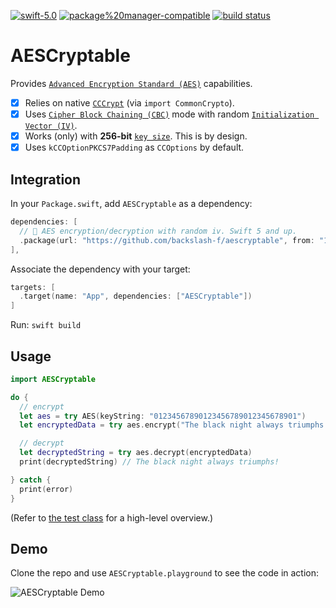 [![swift-5.0](https://img.shields.io/badge/swift-5.0-brightgreen.svg)](https://github.com/apple/swift)
[![package%20manager-compatible](https://img.shields.io/badge/package%20manager-compatible-brightgreen.svg)](https://github.com/apple/swift-package-manager)
[![build status](https://travis-ci.com/backslash-f/aescryptable.svg?branch=master)](https://travis-ci.com/backslash-f/aescryptable)

# AESCryptable
Provides [`Advanced Encryption Standard (AES)`](https://en.wikipedia.org/wiki/Advanced_Encryption_Standard) capabilities.

- [x] Relies on native [`CCCrypt`](http://bit.ly/cccryptManPages) (via `import CommonCrypto`).
- [x] Uses [`Cipher Block Chaining (CBC)`](https://en.wikipedia.org/wiki/Block_cipher_mode_of_operation#Cipher_Block_Chaining_(CBC)) mode with random [`Initialization Vector (IV)`](https://en.wikipedia.org/wiki/Block_cipher_mode_of_operation#Initialization_vector_(IV)).
- [x] Works (only) with **256-bit** [`key size`](https://en.wikipedia.org/wiki/Key_size). This is by design.
- [x] Uses `kCCOptionPKCS7Padding` as `CCOptions` by default.

## Integration
In your `Package.swift`, add `AESCryptable` as a dependency:
```swift
dependencies: [
  // 🔐 AES encryption/decryption with random iv. Swift 5 and up.
  .package(url: "https://github.com/backslash-f/aescryptable", from: "1.0.0")
],
```

Associate the dependency with your target:
```swift
targets: [
  .target(name: "App", dependencies: ["AESCryptable"])
]
```
Run: `swift build`

## Usage
```swift
import AESCryptable

do {
  // encrypt
  let aes = try AES(keyString: "01234567890123456789012345678901")
  let encryptedData = try aes.encrypt("The black night always triumphs!")

  // decrypt
  let decryptedString = try aes.decrypt(encryptedData)
  print(decryptedString) // The black night always triumphs!

} catch {
  print(error)
}
```

(Refer to [the test class](https://github.com/backslash-f/aescryptable/blob/master/Tests/AESCryptableTests/AESCryptableTests.swift) for a high-level overview.)

## Demo
Clone the repo and use `AESCryptable.playground` to see the code in action:

![AESCryptable Demo](https://github.com/backslash-f/aescryptable/blob/master/AESCryptable.playground.gif)
